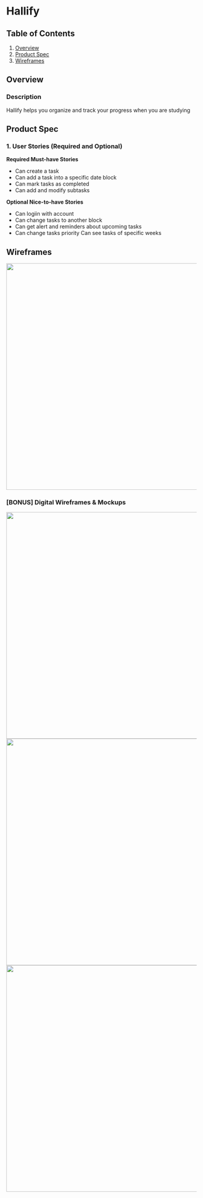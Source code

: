 # Hallify

## Table of Contents
1. [Overview](#Overview)
1. [Product Spec](#Product-Spec)
1. [Wireframes](#Wireframes)

## Overview
### Description
Hallify helps you organize and track your progress when you are studying

## Product Spec

### 1. User Stories (Required and Optional)

**Required Must-have Stories**

* Can create a task
* Can add a task into a specific date block
* Can mark tasks as completed
* Can add and modify subtasks

**Optional Nice-to-have Stories**

* Can logiin with account
* Can change tasks to another block
* Can get alert and reminders about upcoming tasks
* Can change tasks priority
Can see tasks of specific weeks

## Wireframes
<img src="https://user-images.githubusercontent.com/40446586/189917637-c38623b0-7707-4748-abe4-b569258ac3dc.png" width=600>

### [BONUS] Digital Wireframes & Mockups
<img src="https://user-images.githubusercontent.com/40446586/189917637-c38623b0-7707-4748-abe4-b569258ac3dc.png" width=600>
<img src="https://user-images.githubusercontent.com/40446586/189917751-10cfbe72-e69e-4d92-86fe-e762e415fd62.png" width=600>
<img src="https://user-images.githubusercontent.com/40446586/189917926-c01c527a-5172-4957-bf4c-2d7ea870680b.png" width=600>

